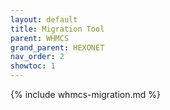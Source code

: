 ```yaml
---
layout: default
title: Migration Tool
parent: WHMCS
grand_parent: HEXONET
nav_order: 2
showtoc: 1
---
```


{% include whmcs-migration.md %}
